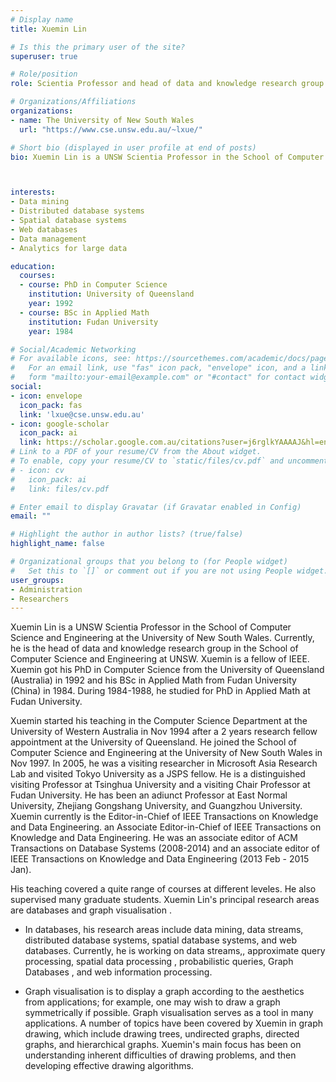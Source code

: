 ```yaml
---
# Display name
title: Xuemin Lin

# Is this the primary user of the site?
superuser: true

# Role/position
role: Scientia Professor and head of data and knowledge research group in the School of Computer Science and Engineering at UNSW

# Organizations/Affiliations
organizations:
- name: The University of New South Wales
  url: "https://www.cse.unsw.edu.au/~lxue/"

# Short bio (displayed in user profile at end of posts)
bio: Xuemin Lin is a UNSW Scientia Professor in the School of Computer Science and Engineering at the University of New South Wales. Currently, he is the head of data and knowledge research group in the School of Computer Science and Engineering at UNSW. 



interests:
- Data mining
- Distributed database systems
- Spatial database systems
- Web databases
- Data management
- Analytics for large data

education:
  courses:
  - course: PhD in Computer Science
    institution: University of Queensland
    year: 1992 
  - course: BSc in Applied Math
    institution: Fudan University
    year: 1984 

# Social/Academic Networking
# For available icons, see: https://sourcethemes.com/academic/docs/page-builder/#icons
#   For an email link, use "fas" icon pack, "envelope" icon, and a link in the
#   form "mailto:your-email@example.com" or "#contact" for contact widget.
social:
- icon: envelope
  icon_pack: fas
  link: 'lxue@cse.unsw.edu.au'
- icon: google-scholar
  icon_pack: ai
  link: https://scholar.google.com.au/citations?user=j6rglkYAAAAJ&hl=en
# Link to a PDF of your resume/CV from the About widget.
# To enable, copy your resume/CV to `static/files/cv.pdf` and uncomment the lines below.
# - icon: cv
#   icon_pack: ai
#   link: files/cv.pdf

# Enter email to display Gravatar (if Gravatar enabled in Config)
email: ""

# Highlight the author in author lists? (true/false)
highlight_name: false

# Organizational groups that you belong to (for People widget)
#   Set this to `[]` or comment out if you are not using People widget.
user_groups:
- Administration
- Researchers
---
```


Xuemin Lin is a UNSW Scientia Professor in the School of Computer Science and Engineering at the University of New South Wales. Currently, he is the head of data and knowledge research group in the School of Computer Science and Engineering at UNSW. Xuemin is a fellow of IEEE. Xuemin got his PhD in Computer Science from the University of Queensland (Australia) in 1992 and his BSc in Applied Math from Fudan University (China) in 1984. During 1984-1988, he studied for PhD in Applied Math at Fudan University.

Xuemin started his teaching in the Computer Science Department at the University of Western Australia in Nov 1994 after a 2 years research fellow appointment at the University of Queensland. He joined the School of Computer Science and Engineering at the University of New South Wales in Nov 1997. In 2005, he was a visiting researcher in Microsoft Asia Research Lab and visited Tokyo University as a JSPS fellow. He is a distinguished visiting Professor at Tsinghua University and a visiting Chair Professor at Fudan University. He has been an adiunct Professor at East Normal University, Zhejiang Gongshang University, and Guangzhou University. Xuemin currently is the Editor-in-Chief of IEEE Transactions on Knowledge and Data Engineering. an Associate Editor-in-Chief of IEEE Transactions on Knowledge and Data Engineering. He was an associate editor of ACM Transactions on Database Systems (2008-2014) and an associate editor of IEEE Transactions on Knowledge and Data Engineering (2013 Feb - 2015 Jan).

His teaching covered a quite range of courses at different leveles. He also supervised many graduate students. Xuemin Lin's principal research areas are databases and graph visualisation .

- In databases, his research areas include data mining, data streams, distributed database systems, spatial database systems, and web databases. Currently, he is working on data streams,, approximate query processing, spatial data processing , probabilistic queries, Graph Databases , and web information processing.

- Graph visualisation is to display a graph according to the aesthetics from applications; for example, one may wish to draw a graph symmetrically if possible. Graph visualisation serves as a tool in many applications. A number of topics have been covered by Xuemin in graph drawing, which include drawing trees, undirected graphs, directed graphs, and hierarchical graphs. Xuemin's main focus has been on understanding inherent difficulties of drawing problems, and then developing effective drawing algorithms.